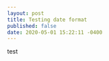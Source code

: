 ```yaml
---
layout: post
title: Testing date format
published: false
date: 2020-05-01 15:22:11 -0400
---
```

test